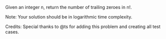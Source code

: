 Given an integer n, return the number of trailing zeroes in n!.

Note: Your solution should be in logarithmic time complexity.

Credits:
Special thanks to @ts for adding this problem and creating all test cases.